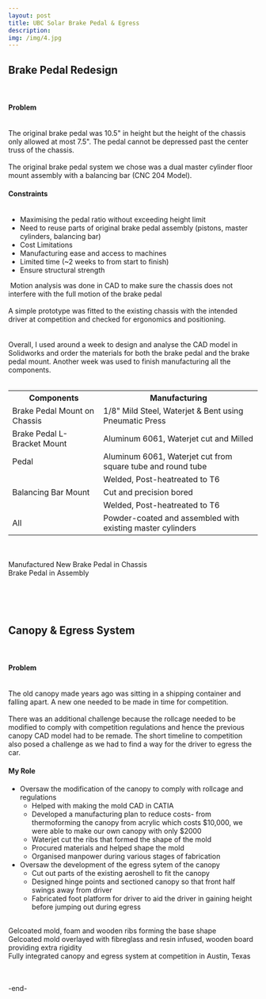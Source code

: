 ```yaml
---
layout: post
title: UBC Solar Brake Pedal & Egress 
description: 
img: /img/4.jpg
---
```


<h2>Brake Pedal Redesign</h2>

<br/>
<h4>Problem</h4>

<br/>
The original brake pedal was 10.5" in height but the height of the chassis only allowed at most 7.5". The pedal cannot be depressed past the center truss of the chassis. 
<br/><br/>
The original brake pedal system we chose was a dual master cylinder floor mount assembly with a balancing bar (CNC 204 Model).
<br/>

<h4>Constraints</h4>

<ul> 
	<br/>
	<li>Maximising the pedal ratio without exceeding height limit</li>
	<li>Need to reuse parts of original brake pedal assembly (pistons, master cylinders, balancing bar)</li>
	<li>Cost Limitations</li>
	<li>Manufacturing ease and access to machines</li>
	<li>Limited time (~2 weeks to from start to finish)</li>
	<li>Ensure structural strength</li>
</ul> 

<div>
	<img class="col two" src="{{ site.baseurl }}/img/solar_brake.jpg" alt="" title="example image"/>
	<span class="col one">
		Motion analysis was done in CAD to make sure the chassis does not interfere with the full motion of the brake pedal
		<br/><br/>
		A simple prototype was fitted to the existing chassis with the intended driver at competition and checked for ergonomics and positioning.
		<br/><br/><br/>
	</span>
</div>

<div>
	Overall, I used around a week to design and analyse the CAD model in Solidworks and order the materials for both the brake pedal and the brake pedal mount. Another week was used to finish manufacturing all the components. 
</div>

<table>
	<br/>
	<tr>
		<th> Components </th>
		<th> Manufacturing </th>
	</tr>
	<tr>
		<td> Brake Pedal Mount on Chassis </td>
		<td> 1/8" Mild Steel, Waterjet & Bent using Pneumatic Press </td>
	</tr>
	<tr>
		<td> Brake Pedal L-Bracket Mount </td>
		<td> Aluminum 6061, Waterjet cut and Milled </td>
	</tr>
	<tr>
		<td> Pedal </td>
		<td> Aluminum 6061, Waterjet cut from square tube and round tube </td>
	</tr>
	<tr>
		<td> </td>
		<td> Welded, Post-heatreated to T6 </td>
	</tr>
	<tr>
		<td> Balancing Bar Mount </td>
		<td> Cut and precision bored </td>
	</tr>
	<tr>
		<td> </td>
		<td> Welded, Post-heatreated to T6 </td>
	</tr>
	<tr>
		<td> All </td>
		<td> Powder-coated and assembled with existing master cylinders </td>
	</tr>
</table>

<br/>
<div class="img_row">
	<img class="col half" src="{{ site.baseurl }}/img/solar_brake_physical.jpg" alt="" title="physical brake"/>
	<img class="col half" src="{{ site.baseurl }}/img/solar_brake_cad.png" alt="" title="brake in cad assembly"/>
</div>

<div class="col half caption">
	Manufactured New Brake Pedal in Chassis
</div>
<div class="col half caption">
	Brake Pedal in Assembly 
</div>

<br/><br/><br/>

<!--------------------- new section -------------------------->
<h2>Canopy & Egress System</h2>

<br/>
<h4>Problem</h4>

<br/>
The old canopy made years ago was sitting in a shipping container and falling apart. A new one needed to be made in time for competition.
<br/><br/>
There was an additional challenge because the rollcage needed to be modified to comply with competition regulations and hence the previous canopy CAD model had to be remade. The short timeline to competition also posed a challenge as we had to find a way for the driver to egress the car.

<h4>My Role</h4>

<ul>
	<li> Oversaw the modification of the canopy to comply with rollcage and regulations 
		<ul>
			<li> Helped with making the mold CAD in CATIA </li>
			<li> Developed a manufacturing plan to reduce costs- from thermoforming the canopy from acrylic which costs $10,000, we were able to make our own canopy with only $2000 </li>
			<li> Waterjet cut the ribs that formed the shape of the mold </li>
			<li> Procured materials and helped shape the mold </li>
			<li> Organised manpower during various stages of fabrication </li>
		</ul>
	</li>
	<li> Oversaw the development of the egress sytem of the canopy 
		<ul>
			<li> Cut out parts of the existing aeroshell to fit the canopy </li>
			<li> Designed hinge points and sectioned canopy so that front half swings away from driver </li>
			<li> Fabricated foot platform for driver to aid the driver in gaining height before jumping out during egress </li>
		</ul>
	</li>
</ul>

<div class="img_row">
	<img class="col half" src="{{ site.baseurl }}/img/solar_canopy_1.jpg" alt="" title="base mold"/>
	<img class="col half" src="{{ site.baseurl }}/img/solar_canopy_2.jpg" alt="" title="fibreglass mold"/>
</div>

<div class="col half caption">
	Gelcoated mold, foam and wooden ribs forming the base shape
</div>
<div class="col half caption">
	Gelcoated mold overlayed with fibreglass and resin infused, wooden board providing extra rigidity 
</div>

<img class="col three" src="{{ site.baseurl }}/img/solar_canopy.jpg" alt="" title="physical brake"/>

<div class="col three caption">
	Fully integrated canopy and egress system at competition in Austin, Texas
</div>

<br/><br/>
-end-

<br/><br/>